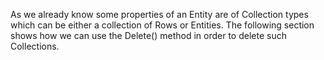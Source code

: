 <properties date="2016-05-11"
SortOrder="79"
/>

As we already know some properties of an Entity are of Collection types which can be either a collection of Rows or Entities. The following section shows how we can use the Delete() method in order to delete such Collections.

